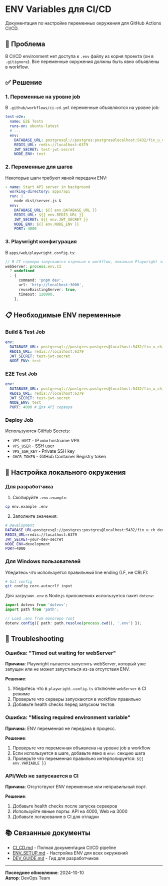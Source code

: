 # ENV Variables для CI/CD

Документация по настройке переменных окружения для GitHub Actions CI/CD.

## 🎯 Проблема

В CI/CD environment нет доступа к `.env` файлу из корня проекта (он в `.gitignore`). Все переменные окружения должны быть явно объявлены в workflow.

## ✅ Решение

### 1. Переменные на уровне job

В `.github/workflows/ci-cd.yml` переменные объявляются на уровне job:

```yaml
test-e2e:
  name: E2E Tests
  runs-on: ubuntu-latest
  # ...
  env:
    DATABASE_URL: postgresql://postgres:postgres@localhost:5432/fin_u_ch_test
    REDIS_URL: redis://localhost:6379
    JWT_SECRET: test-jwt-secret
    NODE_ENV: test
```

### 2. Переменные для шагов

Некоторые шаги требуют явной передачи ENV:

```yaml
- name: Start API server in background
  working-directory: apps/api
  run: |
    node dist/server.js &
  env:
    DATABASE_URL: ${{ env.DATABASE_URL }}
    REDIS_URL: ${{ env.REDIS_URL }}
    JWT_SECRET: ${{ env.JWT_SECRET }}
    NODE_ENV: ${{ env.NODE_ENV }}
    PORT: 4000
```

### 3. Playwright конфигурация

В `apps/web/playwright.config.ts`:

```typescript
// В CI серверы запускаются отдельно в workflow, локально Playwright запустит сам
webServer: process.env.CI
  ? undefined
  : {
      command: 'pnpm dev',
      url: 'http://localhost:3000',
      reuseExistingServer: true,
      timeout: 120000,
    },
```

## 📋 Необходимые ENV переменные

### Build & Test Job

```yaml
env:
  DATABASE_URL: postgresql://postgres:postgres@localhost:5432/fin_u_ch_test
  REDIS_URL: redis://localhost:6379
  JWT_SECRET: test-jwt-secret
  NODE_ENV: test
```

### E2E Test Job

```yaml
env:
  DATABASE_URL: postgresql://postgres:postgres@localhost:5432/fin_u_ch_test
  REDIS_URL: redis://localhost:6379
  JWT_SECRET: test-jwt-secret
  NODE_ENV: test
  PORT: 4000 # Для API сервера
```

### Deploy Job

Используются GitHub Secrets:

- `VPS_HOST` - IP или hostname VPS
- `VPS_USER` - SSH user
- `VPS_SSH_KEY` - Private SSH key
- `GHCR_TOKEN` - GitHub Container Registry token

## 🔧 Настройка локального окружения

### Для разработчика

1. Скопируйте `.env.example`:

```bash
cp env.example .env
```

2. Заполните значения:

```bash
# Development
DATABASE_URL=postgresql://postgres:postgres@localhost:5432/fin_u_ch_dev
REDIS_URL=redis://localhost:6379
JWT_SECRET=your-dev-secret
NODE_ENV=development
PORT=4000
```

### Для Windows пользователей

Убедитесь что используется правильный line ending (LF, не CRLF):

```bash
# Git config
git config core.autocrlf input
```

Для загрузки `.env` в Node.js приложениях используется пакет `dotenv`:

```typescript
import dotenv from 'dotenv';
import path from 'path';

// Load .env from monorepo root
dotenv.config({ path: path.resolve(process.cwd(), '.env') });
```

## 🐛 Troubleshooting

### Ошибка: "Timed out waiting for webServer"

**Причина**: Playwright пытается запустить webServer, который уже запущен или не может запуститься из-за отсутствия ENV.

**Решение**:

1. Убедитесь что в `playwright.config.ts` отключен `webServer` в CI режиме
2. Проверьте что серверы запускаются в workflow правильно
3. Добавьте health checks перед запуском тестов

### Ошибка: "Missing required environment variable"

**Причина**: ENV переменная не передана в процесс.

**Решение**:

1. Проверьте что переменная объявлена на уровне job в workflow
2. Если используется в шаге, добавьте явно в `env:` секцию шага
3. Проверьте что переменная правильно интерполируется: `${{ env.VARIABLE }}`

### API/Web не запускается в CI

**Причина**: Отсутствуют ENV переменные или неправильный порт.

**Решение**:

1. Добавьте health checks после запуска серверов
2. Используйте явные порты: API на 4000, Web на 3000
3. Добавьте логирование в CI для отладки

## 📚 Связанные документы

- [CI_CD.md](./CI_CD.md) - Полная документация CI/CD pipeline
- [ENV_SETUP.md](./ENV_SETUP.md) - Настройка ENV для всех окружений
- [DEV_GUIDE.md](./DEV_GUIDE.md) - Гид для разработчиков

---

**Последнее обновление**: 2024-10-10  
**Автор**: DevOps Team
